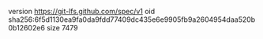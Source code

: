 version https://git-lfs.github.com/spec/v1
oid sha256:6f5d1130ea9fa0da9fdd77409dc435e6e9905fb9a2604954daa520b0b12602e6
size 7479
